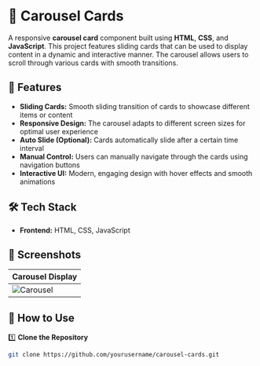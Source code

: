 # 🎠 Carousel Cards  

A responsive **carousel card** component built using **HTML**, **CSS**, and **JavaScript**. This project features sliding cards that can be used to display content in a dynamic and interactive manner. The carousel allows users to scroll through various cards with smooth transitions.

## 🚀 Features  
- **Sliding Cards:** Smooth sliding transition of cards to showcase different items or content  
- **Responsive Design:** The carousel adapts to different screen sizes for optimal user experience  
- **Auto Slide (Optional):** Cards automatically slide after a certain time interval  
- **Manual Control:** Users can manually navigate through the cards using navigation buttons  
- **Interactive UI:** Modern, engaging design with hover effects and smooth animations  

## 🛠️ Tech Stack  
- **Frontend:** HTML, CSS, JavaScript  

## 📸 Screenshots  
| Carousel Display |  
|------------------|  
| ![Carousel](screenshots/carousel-display.png) |  

## 🎯 How to Use  
1️⃣ **Clone the Repository**  
```bash
git clone https://github.com/yourusername/carousel-cards.git

